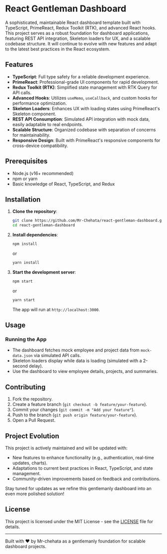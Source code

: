 # React Gentleman Dashboard

A sophisticated, maintainable React dashboard template built with TypeScript, PrimeReact, Redux Toolkit (RTK), and advanced React hooks. This project serves as a robust foundation for dashboard applications, featuring REST API integration, Skeleton loaders for UX, and a scalable codebase structure. It will continue to evolve with new features and adapt to the latest best practices in the React ecosystem.

## Features

- **TypeScript**: Full type safety for a reliable development experience.
- **PrimeReact**: Professional-grade UI components for rapid development.
- **Redux Toolkit (RTK)**: Simplified state management with RTK Query for API calls.
- **Advanced Hooks**: Utilizes `useMemo`, `useCallback`, and custom hooks for performance optimization.
- **Skeleton Loaders**: Enhances UX with loading states using PrimeReact's Skeleton component.
- **REST API Consumption**: Simulated API integration with mock data, easily adaptable to real endpoints.
- **Scalable Structure**: Organized codebase with separation of concerns for maintainability.
- **Responsive Design**: Built with PrimeReact's responsive components for cross-device compatibility.


## Prerequisites

- Node.js (v16+ recommended)
- npm or yarn
- Basic knowledge of React, TypeScript, and Redux

## Installation

1. **Clone the repository**:
   ```bash
   git clone https://github.com/Mr-Chehata/react-gentleman-dashboard.git
   cd react-gentleman-dashboard
   ```

2. **Install dependencies**:
   ```bash
   npm install
   ```
   or
   ```bash
   yarn install
   ```

3. **Start the development server**:
   ```bash
   npm start
   ```
   or
   ```bash
   yarn start
   ```

   The app will run at `http://localhost:3000`.

## Usage

### Running the App
- The dashboard fetches mock employee and project data from `mock-data.json` via simulated API calls.
- Skeleton loaders display while data is loading (simulated with a 2-second delay).
- Use the dashboard to view employee details, projects, and summaries.


## Contributing

1. Fork the repository.
2. Create a feature branch (`git checkout -b feature/your-feature`).
3. Commit your changes (`git commit -m "Add your feature"`).
4. Push to the branch (`git push origin feature/your-feature`).
5. Open a Pull Request.

## Project Evolution

This project is actively maintained and will be updated with:
- New features to enhance functionality (e.g., authentication, real-time updates, charts).
- Adaptations to current best practices in React, TypeScript, and state management.
- Community-driven improvements based on feedback and contributions.

Stay tuned for updates as we refine this gentlemanly dashboard into an even more polished solution!

## License

This project is licensed under the MIT License - see the [LICENSE](LICENSE) file for details.

---

Built with ❤️ by Mr-chehata as a gentlemanly foundation for scalable dashboard projects.